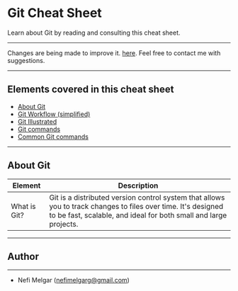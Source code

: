 # Git Cheat Sheet
Learn about Git by reading and consulting this cheat sheet.
***
<p>Changes are being made to improve it. <a target="_blank" href="#">here</a>. Feel free to contact me with suggestions.</p>

***
## Elements covered in this cheat sheet

<ul>
    <a href="#"><li>About Git</li></a>
    <a href="#"><li>Git Workflow (simplified)</li></a>
    <a href="#"><li>Git Illustrated</li></a>
    <a href="#"><li>Git commands</li></a>
    <a href="#"><li>Common Git commands</li></a>
    
</ul>

***

## About Git
|  Element  | Description   |
| --------- | ------------- |
| What is Git? | Git is a distributed version control system that allows you to track changes to files over time. It's designed to be fast, scalable, and ideal for both small and large projects. |

***

## Author
---
* Nefi Melgar (nefimelgarg@gmail.com)
